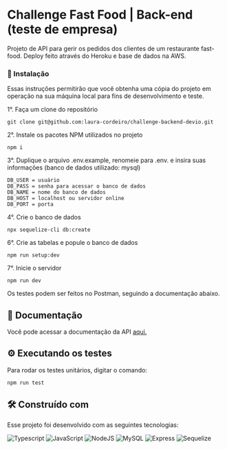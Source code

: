 

# Challenge Fast Food | Back-end (teste de empresa) </h1>

Projeto de API para gerir os pedidos dos clientes de um restaurante fast-food. Deploy feito através do Heroku e base de dados na AWS.

### 🔧 Instalação

Essas instruções permitirão que você obtenha uma cópia do projeto em operação na sua máquina local para fins de desenvolvimento e teste.

1°. Faça um clone do repositório
```
git clone git@github.com:laura-cordeiro/challenge-backend-devio.git
```
2°. Instale os pacotes NPM utilizados no projeto
```
npm i
```
3°. Duplique o arquivo .env.example, renomeie para .env. e insira suas informações (banco de dados utilizado: mysql)
```
DB_USER = usuário
DB_PASS = senha para acessar o banco de dados
DB_NAME = nome do banco de dados
DB_HOST = localhost ou servidor online
DB_PORT = porta
```
4°. Crie o banco de dados
```
npx sequelize-cli db:create
```
6°. Crie as tabelas e popule o banco de dados
```
npm run setup:dev
```
7°. Inicie o servidor
```
npm run dev
```
Os testes podem ser feitos no Postman, seguindo a documentação abaixo.

## :page_with_curl: Documentação

Você pode acessar a documentação da API [aqui.](https://documenter.getpostman.com/view/21580138/VUqsqb1B)

## ⚙️ Executando os testes

Para rodar os testes unitários, digitar o comando:
```
npm run test
```
## 🛠️ Construído com
Esse projeto foi desenvolvido com as seguintes tecnologias:

![Typescript](https://img.shields.io/badge/-Typescript-red) ![JavaScript](https://img.shields.io/badge/-JavaScipt-yellow) ![NodeJS](https://img.shields.io/badge/-NODE.JS-brightgreen) ![MySQL](https://img.shields.io/badge/-MySQL-blue) ![Express](https://img.shields.io/badge/-Express-purple) ![Sequelize](https://img.shields.io/badge/-Sequelize-brown)
